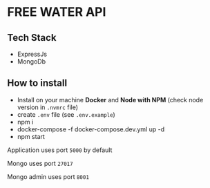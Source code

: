 # FREE WATER API

## Tech Stack

-   ExpressJs
-   MongoDb

## How to install

-   Install on your machine **Docker** and **Node with NPM** (check node version in `.nvmrc` file)
-   create `.env` file (see `.env.example`)
-   npm i
-   docker-compose -f docker-compose.dev.yml up -d
-   npm start

Application uses port `5000` by default

Mongo uses port `27017`

Mongo admin uses port `8001`
